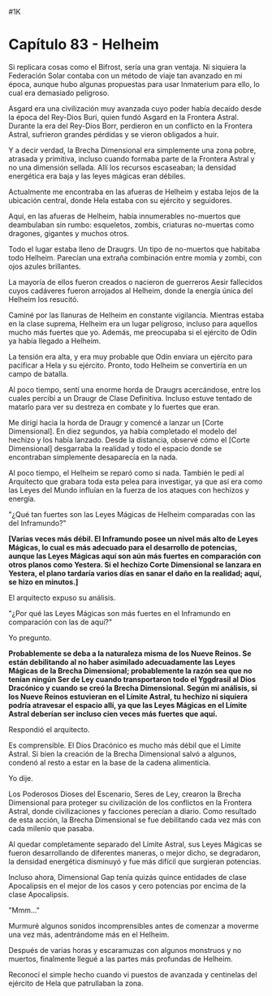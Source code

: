 
#1K 

# Capítulo 83 - Helheim


Si replicara cosas como el Bifrost, sería una gran ventaja. Ni siquiera la Federación Solar contaba con un método de viaje tan avanzado en mi época, aunque hubo algunas propuestas para usar Inmaterium para ello, lo cual era demasiado peligroso.

Asgard era una civilización muy avanzada cuyo poder había decaído desde la época del Rey-Dios Buri, quien fundó Asgard en la Frontera Astral. Durante la era del Rey-Dios Borr, perdieron en un conflicto en la Frontera Astral, sufrieron grandes pérdidas y se vieron obligados a huir.

Y a decir verdad, la Brecha Dimensional era simplemente una zona pobre, atrasada y primitiva, incluso cuando formaba parte de la Frontera Astral y no una dimensión sellada. Allí los recursos escaseaban; la densidad energética era baja y las leyes mágicas eran débiles.

Actualmente me encontraba en las afueras de Helheim y estaba lejos de la ubicación central, donde Hela estaba con su ejército y seguidores.

Aquí, en las afueras de Helheim, había innumerables no-muertos que deambulaban sin rumbo: esqueletos, zombis, criaturas no-muertas como dragones, gigantes y muchos otros.

Todo el lugar estaba lleno de Draugrs. Un tipo de no-muertos que habitaba todo Helheim. Parecían una extraña combinación entre momia y zombi, con ojos azules brillantes.

La mayoría de ellos fueron creados o nacieron de guerreros Aesir fallecidos cuyos cadáveres fueron arrojados al Helheim, donde la energía única del Helheim los resucitó.

Caminé por las llanuras de Helheim en constante vigilancia. Mientras estaba en la clase suprema, Helheim era un lugar peligroso, incluso para aquellos mucho más fuertes que yo. Además, me preocupaba si el ejército de Odín ya había llegado a Helheim.

La tensión era alta, y era muy probable que Odín enviara un ejército para pacificar a Hela y su ejército. Pronto, todo Helheim se convertiría en un campo de batalla.

Al poco tiempo, sentí una enorme horda de Draugrs acercándose, entre los cuales percibí a un Draugr de Clase Definitiva. Incluso estuve tentado de matarlo para ver su destreza en combate y lo fuertes que eran.

Me dirigí hacia la horda de Draugr y comencé a lanzar un [Corte Dimensional]. En diez segundos, ya había completado el modelo del hechizo y los había lanzado. Desde la distancia, observé cómo el [Corte Dimensional] desgarraba la realidad y todo el espacio donde se encontraban simplemente desaparecía en la nada.

Al poco tiempo, el Helheim se reparó como si nada. También le pedí al Arquitecto que grabara toda esta pelea para investigar, ya que así era como las Leyes del Mundo influían en la fuerza de los ataques con hechizos y energía.

"¿Qué tan fuertes son las Leyes Mágicas de Helheim comparadas con las del Inframundo?"

**[Varias veces más débil. El Inframundo posee un nivel más alto de Leyes Mágicas, lo cual es más adecuado para el desarrollo de potencias, aunque las Leyes Mágicas aquí son aún más fuertes en comparación con otros planos como Yestera. Si el hechizo Corte Dimensional se lanzara en Yestera, el plano tardaría varios días en sanar el daño en la realidad; aquí, se hizo en minutos.]**

El arquitecto expuso su análisis.

"¿Por qué las Leyes Mágicas son más fuertes en el Inframundo en comparación con las de aquí?"

Yo pregunto.

**Probablemente se deba a la naturaleza misma de los Nueve Reinos. Se están debilitando al no haber asimilado adecuadamente las Leyes Mágicas de la Brecha Dimensional; probablemente la razón sea que no tenían ningún Ser de Ley cuando transportaron todo el Yggdrasil al Dios Dracónico y cuando se creó la Brecha Dimensional. Según mi análisis, si los Nueve Reinos estuvieran en el Límite Astral, tu hechizo ni siquiera podría atravesar el espacio allí, ya que las Leyes Mágicas en el Límite Astral deberían ser incluso cien veces más fuertes que aquí.**

Respondió el arquitecto.

Es comprensible. El Dios Dracónico es mucho más débil que el Límite Astral. Si bien la creación de la Brecha Dimensional salvó a algunos, condenó al resto a estar en la base de la cadena alimenticia.

Yo dije.

Los Poderosos Dioses del Escenario, Seres de Ley, crearon la Brecha Dimensional para proteger su civilización de los conflictos en la Frontera Astral, donde civilizaciones y facciones perecían a diario. Como resultado de esta acción, la Brecha Dimensional se fue debilitando cada vez más con cada milenio que pasaba.

Al quedar completamente separado del Límite Astral, sus Leyes Mágicas se fueron desarrollando de diferentes maneras, o mejor dicho, se degradaron, la densidad energética disminuyó y fue más difícil que surgieran potencias.

Incluso ahora, Dimensional Gap tenía quizás quince entidades de clase Apocalipsis en el mejor de los casos y cero potencias por encima de la clase Apocalipsis.

"Mmm..."

Murmuré algunos sonidos incomprensibles antes de comenzar a moverme una vez más, adentrándome más en el Helheim.

Después de varias horas y escaramuzas con algunos monstruos y no muertos, finalmente llegué a las partes más profundas de Helheim.

Reconocí el simple hecho cuando vi puestos de avanzada y centinelas del ejército de Hela que patrullaban la zona.